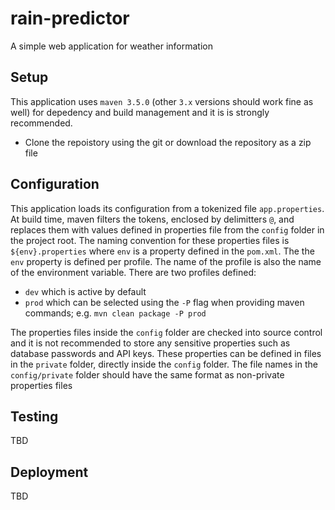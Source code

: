 # rain-predictor
A simple web application for weather information

## Setup
This application uses `maven 3.5.0` (other `3.x` versions should work fine as well) for depedency and build management and it is is strongly recommended.
* Clone the repoistory using the git or download the repository as a zip file
## Configuration
This application loads its configuration from a tokenized file `app.properties`. At build time, maven filters the tokens, enclosed by delimitters `@`, and replaces them with values defined in properties file from the `config` folder in the project root. The naming convention for these properties files is `${env}.properties` where `env` is a property defined in the `pom.xml`. The the `env` property is defined per profile. The name of the profile is also the name of the environment variable. There are two profiles defined:

  * `dev` which is active by default
  * `prod` which can be selected using the `-P` flag when providing maven commands; e.g. `mvn clean package -P prod`

The properties files inside the `config` folder are checked into source control and it is not recommended to store any sensitive properties such as database passwords and API keys. These properties can be defined in files in the `private` folder, directly inside the `config` folder. The file names in the `config/private` folder should have the same format as non-private properties files

## Testing
TBD
## Deployment
TBD
